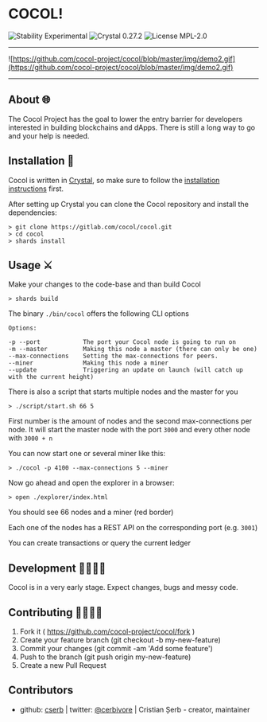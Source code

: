 # COCOL!

![Stability Experimental](https://img.shields.io/badge/Stability-Experimental-orange.svg?style=flat-square) ![Crystal 0.27.2](https://img.shields.io/badge/Crystal-0.27.2-blue.svg?style=flat-square&link=https://crystal-lang.org&link=https://crystal-lang.org/api/0.27.2/) ![License MPL-2.0](https://img.shields.io/badge/License-MPL--2.0-green.svg?style=flat-square)

---

  ![https://github.com/cocol-project/cocol/blob/master/img/demo2.gif](https://github.com/cocol-project/cocol/blob/master/img/demo2.gif)

---

## About 🌐
The Cocol Project has the goal to lower the entry barrier for developers interested in building blockchains and dApps.
There is still a long way to go and your help is needed.

## Installation 🏹
Cocol is written in [Crystal](https://crystal-lang.org/), so make sure to follow the [installation instructions](https://crystal-lang.org/reference/installation/) first.

After setting up Crystal you can clone the Cocol repository and install the dependencies:
```shell
> git clone https://gitlab.com/cocol/cocol.git
> cd cocol
> shards install
```

## Usage ⚔
Make your changes to the code-base and than build Cocol
```shell
> shards build
```
The binary `./bin/cocol` offers the following CLI options

```text
Options:

-p --port            The port your Cocol node is going to run on
-m --master          Making this node a master (there can only be one)
--max-connections    Setting the max-connections for peers.
--miner              Making this node a miner
--update             Triggering an update on launch (will catch up with the current height)

```

There is also a script that starts multiple nodes and the master for you

```shell
> ./script/start.sh 66 5
```
First number is the amount of nodes and the second max-connections per node.
It will start the master node with the port `3000` and every other node with `3000 + n`


You can now start one or several miner like this:
```shell
> ./cocol -p 4100 --max-connections 5 --miner
```

Now go ahead and open the explorer in a browser:
```shell
> open ./explorer/index.html
```

You should see 66 nodes and a miner (red border)

Each one of the nodes has a REST API on the corresponding port (e.g. `3001`)

You can create transactions or query the current ledger

## Development 👨‍💻👩‍💻

Cocol is in a very early stage. Expect changes, bugs and messy code.

## Contributing 👷‍♂️👷‍♀️

1. Fork it ( https://github.com/cocol-project/cocol/fork )
2. Create your feature branch (git checkout -b my-new-feature)
3. Commit your changes (git commit -am 'Add some feature')
4. Push to the branch (git push origin my-new-feature)
5. Create a new Pull Request

## Contributors

- github: [cserb](https://github.com/cserb) | twitter: [@cerbivore](http://twitter.com/cerbivore) | Cristian Șerb - creator, maintainer
